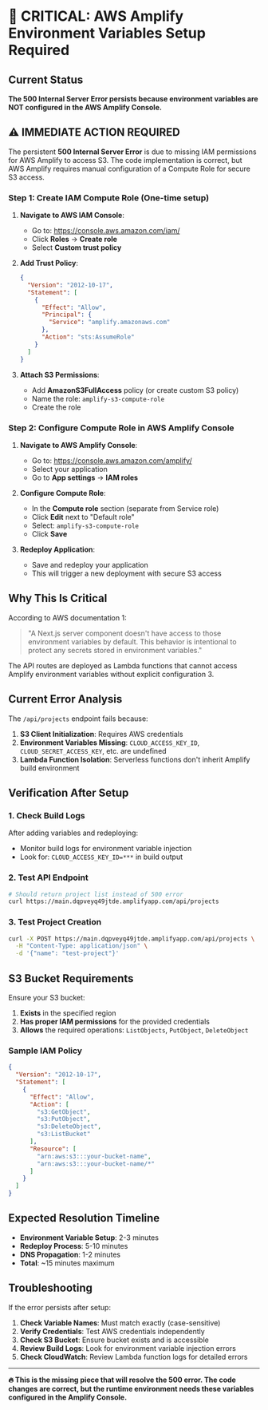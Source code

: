 # 🚨 CRITICAL: AWS Amplify Environment Variables Setup Required

## Current Status
**The 500 Internal Server Error persists because environment variables are NOT configured in the AWS Amplify Console.**

## ⚠️ IMMEDIATE ACTION REQUIRED

The persistent **500 Internal Server Error** is due to missing IAM permissions for AWS Amplify to access S3. The code implementation is correct, but AWS Amplify requires manual configuration of a Compute Role for secure S3 access.

### Step 1: Create IAM Compute Role (One-time setup)

1. **Navigate to AWS IAM Console**:
   - Go to: https://console.aws.amazon.com/iam/
   - Click **Roles** → **Create role**
   - Select **Custom trust policy**

2. **Add Trust Policy**:
   ```json
   {
     "Version": "2012-10-17",
     "Statement": [
       {
         "Effect": "Allow",
         "Principal": {
           "Service": "amplify.amazonaws.com"
         },
         "Action": "sts:AssumeRole"
       }
     ]
   }
   ```

3. **Attach S3 Permissions**:
   - Add **AmazonS3FullAccess** policy (or create custom S3 policy)
   - Name the role: `amplify-s3-compute-role`
   - Create the role

### Step 2: Configure Compute Role in AWS Amplify Console

1. **Navigate to AWS Amplify Console**:
   - Go to: https://console.aws.amazon.com/amplify/
   - Select your application
   - Go to **App settings** → **IAM roles**

2. **Configure Compute Role**:
   - In the **Compute role** section (separate from Service role)
   - Click **Edit** next to "Default role"
   - Select: `amplify-s3-compute-role`
   - Click **Save**

3. **Redeploy Application**:
   - Save and redeploy your application
   - This will trigger a new deployment with secure S3 access

## Why This Is Critical

According to AWS documentation <mcreference link="https://docs.aws.amazon.com/amplify/latest/userguide/ssr-environment-variables.html" index="1">1</mcreference>:

> "A Next.js server component doesn't have access to those environment variables by default. This behavior is intentional to protect any secrets stored in environment variables."

The API routes are deployed as Lambda functions that cannot access Amplify environment variables without explicit configuration <mcreference link="https://www.thisdot.co/blog/utilizing-api-environment-variables-on-next-js-apps-deployed-to-aws-amplify" index="3">3</mcreference>.

## Current Error Analysis

The `/api/projects` endpoint fails because:
1. **S3 Client Initialization**: Requires AWS credentials
2. **Environment Variables Missing**: `CLOUD_ACCESS_KEY_ID`, `CLOUD_SECRET_ACCESS_KEY`, etc. are undefined
3. **Lambda Function Isolation**: Serverless functions don't inherit Amplify build environment

## Verification After Setup

### 1. Check Build Logs
After adding variables and redeploying:
- Monitor build logs for environment variable injection
- Look for: `CLOUD_ACCESS_KEY_ID=***` in build output

### 2. Test API Endpoint
```bash
# Should return project list instead of 500 error
curl https://main.dqpveyq49jtde.amplifyapp.com/api/projects
```

### 3. Test Project Creation
```bash
curl -X POST https://main.dqpveyq49jtde.amplifyapp.com/api/projects \
  -H "Content-Type: application/json" \
  -d '{"name": "test-project"}'
```

## S3 Bucket Requirements

Ensure your S3 bucket:
1. **Exists** in the specified region
2. **Has proper IAM permissions** for the provided credentials
3. **Allows** the required operations: `ListObjects`, `PutObject`, `DeleteObject`

### Sample IAM Policy
```json
{
  "Version": "2012-10-17",
  "Statement": [
    {
      "Effect": "Allow",
      "Action": [
        "s3:GetObject",
        "s3:PutObject",
        "s3:DeleteObject",
        "s3:ListBucket"
      ],
      "Resource": [
        "arn:aws:s3:::your-bucket-name",
        "arn:aws:s3:::your-bucket-name/*"
      ]
    }
  ]
}
```

## Expected Resolution Timeline

- **Environment Variable Setup**: 2-3 minutes
- **Redeploy Process**: 5-10 minutes
- **DNS Propagation**: 1-2 minutes
- **Total**: ~15 minutes maximum

## Troubleshooting

If the error persists after setup:

1. **Check Variable Names**: Must match exactly (case-sensitive)
2. **Verify Credentials**: Test AWS credentials independently
3. **Check S3 Bucket**: Ensure bucket exists and is accessible
4. **Review Build Logs**: Look for environment variable injection errors
5. **Check CloudWatch**: Review Lambda function logs for detailed errors

---

**🔥 This is the missing piece that will resolve the 500 error. The code changes are correct, but the runtime environment needs these variables configured in the Amplify Console.**